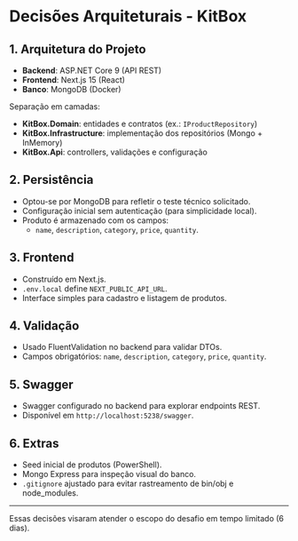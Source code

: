 # Decisões Arquiteturais - KitBox

## 1. Arquitetura do Projeto
- **Backend**: ASP.NET Core 9 (API REST)
- **Frontend**: Next.js 15 (React)
- **Banco**: MongoDB (Docker)

Separação em camadas:
- **KitBox.Domain**: entidades e contratos (ex.: `IProductRepository`)
- **KitBox.Infrastructure**: implementação dos repositórios (Mongo + InMemory)
- **KitBox.Api**: controllers, validações e configuração

## 2. Persistência
- Optou-se por MongoDB para refletir o teste técnico solicitado.
- Configuração inicial sem autenticação (para simplicidade local).
- Produto é armazenado com os campos:
  - `name`, `description`, `category`, `price`, `quantity`.

## 3. Frontend
- Construído em Next.js.
- `.env.local` define `NEXT_PUBLIC_API_URL`.
- Interface simples para cadastro e listagem de produtos.

## 4. Validação
- Usado FluentValidation no backend para validar DTOs.
- Campos obrigatórios: `name`, `description`, `category`, `price`, `quantity`.

## 5. Swagger
- Swagger configurado no backend para explorar endpoints REST.
- Disponível em `http://localhost:5238/swagger`.

## 6. Extras
- Seed inicial de produtos (PowerShell).
- Mongo Express para inspeção visual do banco.
- `.gitignore` ajustado para evitar rastreamento de bin/obj e node_modules.

---
Essas decisões visaram atender o escopo do desafio em tempo limitado (6 dias).